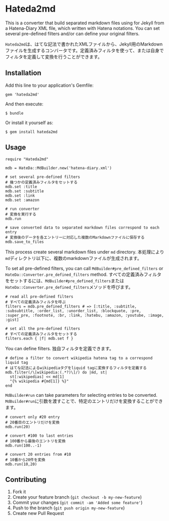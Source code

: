 # Hateda2md

This is a converter that build separated markdown files using for Jekyll from a Hatena-Diary XML file, which written with Hatena notations. You can set several pre-defined filters and/or can define your original filters.

`Hateda2md`は、はてな記法で書かれたXMLファイルから、Jekyll用のMarkdownファイルを生成するコンバータです。定義済みフィルタを使って、または自身でフィルタを定義して変換を行うことができます。

## Installation

Add this line to your application's Gemfile:

    gem 'hateda2md'

And then execute:

    $ bundle

Or install it yourself as:

    $ gem install hateda2md

## Usage

    require "Hateda2md"

    mdb = HateDa::MdBuilder.new('hatena-diary.xml')

    # set several pre-defined filters
    # 幾つかの定義済みフィルタをセットする
    mdb.set :title
    mdb.set :subtitle
    mdb.set :link
    mdb.set :amazon
    
    # run converter 
    # 変換を実行する
    mdb.run

    # save converted data to separated markdown files correspond to each entry
    # 変換後のデータを各エントリーに対応した複数のMarkdownファイルに保存する
    mdb.save_to_files

This process create several markdown files under `md` directory.
本処理により`md`ディレクトリ以下に、複数のmarkdownファイルが生成されます。

To set all pre-defined filters, you can call `MdBuilder#pre_defined_filters` or `HateDa::Converter.pre_defined_filters` method.
すべての定義済みフィルタをセットするには、`MdBuilder#pre_defined_filters`または`HateDa::Converter.pre_defined_filters`メソッドを呼びます。

    # read all pre-defined filters
    # すべての定義済みフィルタを呼ぶ
    filters = mdb.pre_defined_filters # => [:title, :subtitle, :subsubtitle, :order_list, :unorder_list, :blockquote, :pre, :super_pre, :footnote, :br, :link, :hatebu, :amazon, :youtube, :image, :gist]

    # set all the pre-defined filters
    # すべての定義済みフィルタをセットする
    filters.each { |f| mdb.set f }

You can define filters.
独自フィルタを定義できます。

    # define a filter to convert wikipedia hatena tag to a correspond liquid tag
    # はてな記法によるwikipediaタグをliquid tagに変換するフィルタを定義する
    mdb.filter(/\[wikipedia:(.*?)\]/) do |md, st|
      st[:wikipedias] << md[1]
      "{% wikipedia #{md[1]} %}"
    end

`MdBuilder#run` can take parameters for selecting entries to be converted.
`MdBuilder#run`に引数を渡すことで、特定のエントリだけを変換することができます。

    # convert only #20 entry
    # 20番目のエントリだけを変換
    mdb.run(20)

    # convert #100 to last entries
    # 100番から最後のエントリを変換
    mdb.run(100..-1)

    # convert 20 entries from #10
    # 10番から20件を変換
    mdb.run(10,20)


## Contributing

1. Fork it
2. Create your feature branch (`git checkout -b my-new-feature`)
3. Commit your changes (`git commit -am 'Added some feature'`)
4. Push to the branch (`git push origin my-new-feature`)
5. Create new Pull Request
